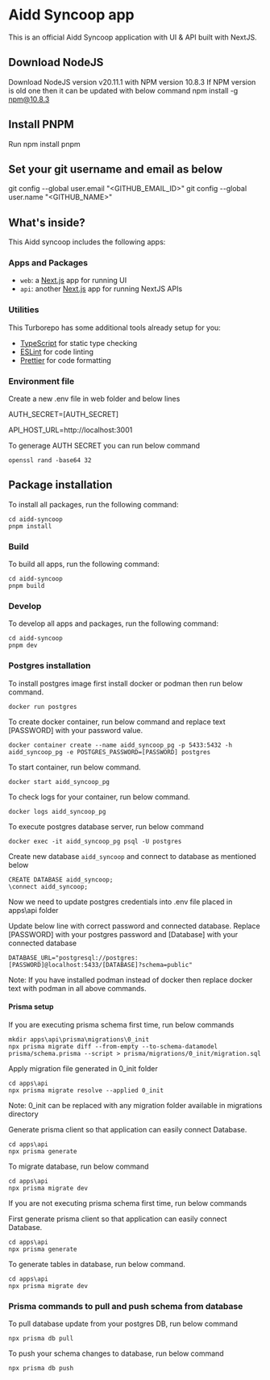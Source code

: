 # Aidd Syncoop app

This is an official Aidd Syncoop application with UI & API built with NextJS.

## Download NodeJS
Download NodeJS version v20.11.1 with NPM version 10.8.3
If NPM version is old one then it can be updated with below command
npm install -g npm@10.8.3

## Install PNPM
Run npm install pnpm

## Set your git username and email as below
git config --global user.email "<GITHUB_EMAIL_ID>"
git config --global user.name "<GITHUB_NAME>"

## What's inside?

This Aidd syncoop includes the following apps:

### Apps and Packages

- `web`: a [Next.js](https://nextjs.org/) app for running UI
- `api`: another [Next.js](https://nextjs.org/) app for running NextJS APIs

### Utilities

This Turborepo has some additional tools already setup for you:

- [TypeScript](https://www.typescriptlang.org/) for static type checking
- [ESLint](https://eslint.org/) for code linting
- [Prettier](https://prettier.io) for code formatting

### Environment file

Create a new .env file in web folder and below lines

AUTH_SECRET=[AUTH_SECRET]

API_HOST_URL=http://localhost:3001

To generage AUTH SECRET you can run below command
```
openssl rand -base64 32
```

## Package installation

To install all packages, run the following command:

```
cd aidd-syncoop
pnpm install
```

### Build

To build all apps, run the following command:

```
cd aidd-syncoop
pnpm build
```

### Develop

To develop all apps and packages, run the following command:

```
cd aidd-syncoop
pnpm dev
```

### Postgres installation

To install postgres image first install docker or podman then run below command.
```
docker run postgres
```

To create docker container, run below command and replace text [PASSWORD] with your password value.

```
docker container create --name aidd_syncoop_pg -p 5433:5432 -h aidd_syncoop_pg -e POSTGRES_PASSWORD=[PASSWORD] postgres
```

To start container, run below command.

```
docker start aidd_syncoop_pg
```

To check logs for your container, run below command.

```
docker logs aidd_syncoop_pg
```

To execute postgres database server, run below command

```
docker exec -it aidd_syncoop_pg psql -U postgres
```

Create new database `aidd_syncoop` and connect to database as mentioned below

```
CREATE DATABASE aidd_syncoop;
\connect aidd_syncoop;
```

Now we need to update postgres credentials into .env file placed in apps\api folder

Update below line with correct password and connected database.
Replace [PASSWORD] with your postgres password and [Database] with your connected database

```
DATABASE_URL="postgresql://postgres:[PASSWORD]@localhost:5433/[DATABASE]?schema=public"
```

Note: If you have installed podman instead of docker then replace docker text with podman in all above commands.


#### Prisma setup

If you are executing prisma schema first time, run below commands

```
mkdir apps\api\prisma\migrations\0_init
npx prisma migrate diff --from-empty --to-schema-datamodel prisma/schema.prisma --script > prisma/migrations/0_init/migration.sql
```

Apply migration file generated in 0_init folder

```
cd apps\api
npx prisma migrate resolve --applied 0_init
```
Note: 0_init can be replaced with any migration folder available in migrations directory


Generate prisma client so that application can easily connect Database.

```
cd apps\api
npx prisma generate
```

To migrate database, run below command

```
cd apps\api
npx prisma migrate dev
```


If you are not executing prisma schema first time, run below commands

First generate prisma client so that application can easily connect Database.

```
cd apps\api
npx prisma generate
```

To generate tables in database, run below command.

```
cd apps\api
npx prisma migrate dev
```

### Prisma commands to pull and push schema from database
To pull database update from your postgres DB, run below command

```
npx prisma db pull
```

To push your schema changes to database, run below command

```
npx prisma db push
```
